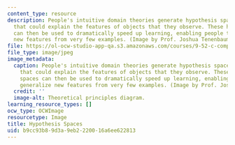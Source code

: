 ```yaml
---
content_type: resource
description: People's intuitive domain theories generate hypothesis spaces for concepts
  that could explain the features of objects that they observe. These hypothesis spaces
  can then be used to dramatically speed up learning, enabling people to generalize
  new features from very few examples. (Image by Prof. Joshua Tenenbaum.)
file: https://ol-ocw-studio-app-qa.s3.amazonaws.com/courses/9-52-c-computational-cognitive-science-spring-2003/b9cc93b89d3a9eb2220016a6ee622813_9-52s03.jpg
file_type: image/jpeg
image_metadata:
  caption: People's intuitive domain theories generate hypothesis spaces for concepts
    that could explain the features of objects that they observe. These hypothesis
    spaces can then be used to dramatically speed up learning, enabling people to
    generalize new features from very few examples. (Image by Prof. Joshua Tenenbaum.)
  credit: ''
  image-alt: Theoretical principles diagram.
learning_resource_types: []
ocw_type: OCWImage
resourcetype: Image
title: Hypothesis Spaces
uid: b9cc93b8-9d3a-9eb2-2200-16a6ee622813
---
```

